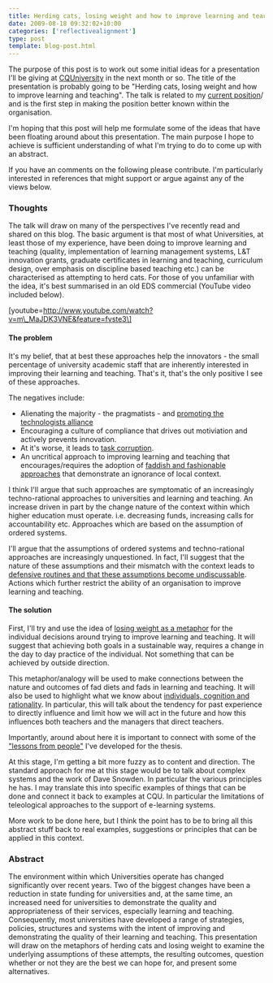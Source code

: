 ```yaml
---
title: Herding cats, losing weight and how to improve learning and teaching
date: 2009-08-18 09:32:02+10:00
categories: ['reflectivealignment']
type: post
template: blog-post.html
---
```

The purpose of this post is to work out some initial ideas for a presentation I'll be giving at [CQUniversity](http://www.cqu.edu.au/) in the next month or so. The title of the presentation is probably going to be "Herding cats, losing weight and how to improve learning and teaching". The talk is related to my [current position](/blog2/2009/08/20/elearning-and-innovation-specialist-report-1-4-20-august)/ and is the first step in making the position better known within the organisation.

I'm hoping that this post will help me formulate some of the ideas that have been floating around about this presentation. The main purpose I hope to achieve is sufficient understanding of what I'm trying to do to come up with an abstract.

If you have an comments on the following please contribute. I'm particularly interested in references that might support or argue against any of the views below.

### Thoughts

The talk will draw on many of the perspectives I've recently read and shared on this blog. The basic argument is that most of what Universities, at least those of my experience, have been doing to improve learning and teaching (quality, implementation of learning management systems, L&T innovation grants, graduate certificates in learning and teaching, curriculum design, over emphasis on discipline based teaching etc.) can be characterised as attempting to herd cats. For those of you unfamiliar with the idea, it's best summarised in an old EDS commercial (YouTube video included below).

\[youtube=http://www.youtube.com/watch?v=m\_MaJDK3VNE&feature=fvste3\]

#### The problem

It's my belief, that at best these approaches help the innovators - the small percentage of university academic staff that are inherently interested in improving their learning and teaching. That's it, that's the only positive I see of these approaches.

The negatives include:

- Alienating the majority - the pragmatists - and [promoting the technologists alliance](/blog2/2009/08/09/the-chasm/)
- Encouraging a culture of compliance that drives out motiviation and actively prevents innovation.
- At it's worse, it leads to [task corruption](/blog2/2009/03/04/task-corruption-in-teaching-university-negative-impact-of-place/).
- An uncritical approach to improving learning and teaching that encourages/requires the adoption of [faddish and fashionable approaches](/blog2/2009/04/06/birnbaums-fad-cycle-in-higher-education/) that demonstrate an ignorance of local context.

I think I'll argue that such approaches are symptomatic of an increasingly techno-rational approaches to universities and learning and teaching. An increase driven in part by the change nature of the context within which higher education must operate. i.e. decreasing funds, increasing calls for accountability etc. Approaches which are based on the assumption of ordered systems.

I'll argue that the assumptions of ordered systems and techno-rational approaches are increasingly unquestioned. In fact, I'll suggest that the nature of these assumptions and their mismatch with the context leads to [defensive routines and that these assumptions become undiscussable](/blog2/2009/05/08/why-dont-we-e-learn-over-emphasis-on-rationality-and-defensive-routines/). Actions which further restrict the ability of an organisation to improve learning and teaching.

#### The solution

First, I'll try and use the idea of [losing weight as a metaphor](/blog2/2009/08/06/loosing-weight-improving-learning-and-teaching-and-complex-systems/) for the individual decisions around trying to improve learning and teaching. It will suggest that achieving both goals in a sustainable way, requires a change in the day to day practice of the individual. Not something that can be achieved by outside direction.

This metaphor/analogy will be used to make connections between the nature and outcomes of fad diets and fads in learning and teaching. It will also be used to highlight what we know about [individuals, cognition and rationality](/blog2/2009/08/16/people-cognition-rationality-and-e-learning/). In particular, this will talk about the tendency for past experience to directly influence and limit how we will act in the future and how this influences both teachers and the managers that direct teachers.

Importantly, around about here it is important to connect with some of the ["lessons from people"](/blog2/2009/08/17/lessons-for-e-learning-from-people/) I've developed for the thesis.

At this stage, I'm getting a bit more fuzzy as to content and direction. The standard approach for me at this stage would be to talk about complex systems and the work of Dave Snowden. In particular the various principles he has. I may translate this into specific examples of things that can be done and connect it back to examples at CQU. In particular the limitations of teleological approaches to the support of e-learning systems.

More work to be done here, but I think the point has to be to bring all this abstract stuff back to real examples, suggestions or principles that can be applied in this context.

### Abstract

The environment within which Universities operate has changed significantly over recent years. Two of the biggest changes have been a reduction in state funding for universities and, at the same time, an increased need for universities to demonstrate the quality and appropriateness of their services, especially learning and teaching. Consequently, most universities have developed a range of strategies, policies, structures and systems with the intent of improving and demonstrating the quality of their learning and teaching. This presentation will draw on the metaphors of herding cats and losing weight to examine the underlying assumptions of these attempts, the resulting outcomes, question whether or not they are the best we can hope for, and present some alternatives.